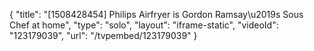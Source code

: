 {
    "title": "[1508428454] Philips Airfryer is Gordon Ramsay\u2019s Sous Chef at home",
    "type": "solo",
    "layout": "iframe-static",
    "videoId": "123179039",
    "url": "\/tvpembed\/123179039"
}